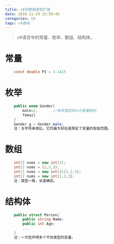 ```yaml
---
title: c#的数据类型扩展
date: 2016-11-29 15:59:49
categories: C#
tags: c#基础
---
```

>c#语言中的常量、枚举、数组、结构体。

<!--more-->
# 常量
```c#
    const double PI = 3.1415
```

# 枚举
```c#
    public enum Gender{
        male=1,       //枚举类型和int是兼容的
        femail
    }
    Gender g = Gender.male;
    注：与字符串相比，它的最大好处是限定了变量的取值范围。
```

# 数组
```c#
    int[] nums = new int[3];
    int[] nums = {1,2,3};
    int[] nums = new int[3]{1,2,3};
    int[] nums = new int{1,2,3};
    注：类型一致，长度确定。
```


# 结构体
```c#
    public struct Person{
        public string Name;
        public int Age;
        ...
    }
    注：一次性声明多个不同类型的变量。
```
